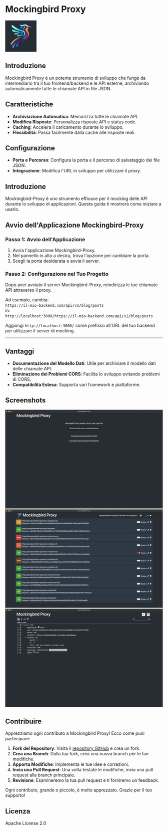 # Mockingbird Proxy

<img src="./src/assets/logo/mocking-bird-proxy-logo-1024.jpg" alt="Mockingbird Proxy Interface" width="100">

## Introduzione
Mockingbird Proxy è un potente strumento di sviluppo che funge da intermediario tra il tuo frontend/backend e le API esterne, archiviando automaticamente tutte le chiamate API in file JSON.


## Caratteristiche
- **Archiviazione Automatica**: Memorizza tutte le chiamate API.
- **Modifica Risposte**: Personalizza risposte API e status code.
- **Caching**: Accelera il caricamento durante lo sviluppo.
- **Flessibilità**: Passa facilmente dalla cache alle risposte reali.

## Configurazione
- **Porta e Percorso**: Configura la porta e il percorso di salvataggio dei file JSON.
- **Integrazione**: Modifica l'URL in sviluppo per utilizzare il proxy.

## Introduzione

Mockingbird-Proxy è uno strumento efficace per il mocking delle API durante lo sviluppo di applicazioni. Questa guida ti mostrerà come iniziare a usarlo.

## Avvio dell'Applicazione Mockingbird-Proxy

### Passo 1: Avvio dell'Applicazione

1. Avvia l'applicazione Mockingbird-Proxy.
2. Nel pannello in alto a destra, trova l'opzione per cambiare la porta.
3. Scegli la porta desiderata e avvia il server.

### Passo 2: Configurazione nel Tuo Progetto

Dopo aver avviato il server Mockingbird-Proxy, reindirizza le tue chiamate API attraverso il proxy. 

Ad esempio, cambia:<br />
`https://il-mio-backend.com/api/v1/blog/posts`<br />
in:<br />
`http://localhost:3000/https://il-mio-backend.com/api/v1/blog/posts`<br />


Aggiungi `http://localhost:3000/` come prefisso all'URL del tuo backend per utilizzare il server di mocking.

---

## Vantaggi
- **Documentazione del Modello Dati**: Utile per archiviare il modello dati delle chiamate API.
- **Eliminazione dei Problemi CORS**: Facilita lo sviluppo evitando problemi di CORS.
- **Compatibilità Estesa**: Supporta vari framework e piattaforme.

## Screenshots
![Page selct working dir to save json](./screenshot/select-mock-dir.png)
![Page List mock](./screenshot/list-mock-api.png)
![Page edit mock](./screenshot/edit-mock-api.png)

## Contribuire

Apprezziamo ogni contributo a Mockingbird Proxy! Ecco come puoi partecipare:

1. **Fork del Repository**: Visita il [repository GitHub](https://github.com/davoxpa/mockingbird-proxy/) e crea un fork.
2. **Crea una Branch**: Dalla tua fork, crea una nuova branch per le tue modifiche.
3. **Apporta Modifiche**: Implementa le tue idee e correzioni.
4. **Invia una Pull Request**: Una volta testate le modifiche, invia una pull request alla branch principale.
5. **Revisione**: Esamineremo la tua pull request e ti forniremo un feedback.

Ogni contributo, grande o piccolo, è molto apprezzato. Grazie per il tuo supporto!

## Licenza
Apache License 2.0
